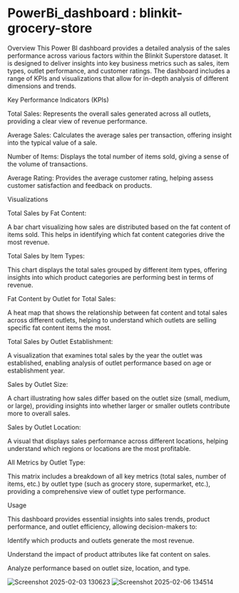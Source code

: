 # PowerBi_dashboard : blinkit-grocery-store
Overview This Power BI dashboard provides a detailed analysis of the sales performance across various factors within the Blinkit Superstore dataset. It is designed to deliver insights into key business metrics such as sales, item types, outlet performance, and customer ratings. The dashboard includes a range of KPIs and visualizations that allow for in-depth analysis of different dimensions and trends.

Key Performance Indicators (KPIs)

Total Sales: Represents the overall sales generated across all outlets, providing a clear view of revenue performance.

Average Sales: Calculates the average sales per transaction, offering insight into the typical value of a sale.

Number of Items: Displays the total number of items sold, giving a sense of the volume of transactions.

Average Rating: Provides the average customer rating, helping assess customer satisfaction and feedback on products.

Visualizations

Total Sales by Fat Content:

A bar chart visualizing how sales are distributed based on the fat content of items sold. This helps in identifying which fat content categories drive the most revenue.

Total Sales by Item Types:

This chart displays the total sales grouped by different item types, offering insights into which product categories are performing best in terms of revenue.

Fat Content by Outlet for Total Sales:

A heat map that shows the relationship between fat content and total sales across different outlets, helping to understand which outlets are selling specific fat content items the most.

Total Sales by Outlet Establishment:

A visualization that examines total sales by the year the outlet was established, enabling analysis of outlet performance based on age or establishment year.

Sales by Outlet Size:

A chart illustrating how sales differ based on the outlet size (small, medium, or large), providing insights into whether larger or smaller outlets contribute more to overall sales.

Sales by Outlet Location:

A visual that displays sales performance across different locations, helping understand which regions or locations are the most profitable.

All Metrics by Outlet Type:

This matrix includes a breakdown of all key metrics (total sales, number of items, etc.) by outlet type (such as grocery store, supermarket, etc.), providing a comprehensive view of outlet type performance.

Usage

This dashboard provides essential insights into sales trends, product performance, and outlet efficiency, allowing decision-makers to:

Identify which products and outlets generate the most revenue.

Understand the impact of product attributes like fat content on sales.

Analyze performance based on outlet size, location, and type. 


![Screenshot 2025-02-03 130623](https://github.com/user-attachments/assets/adcbc1e9-99fe-4415-a874-d6f4e825398c)
![Screenshot 2025-02-06 134514](https://github.com/user-attachments/assets/5f59ace3-f179-4ec6-b0a9-8b73ad19323a)

